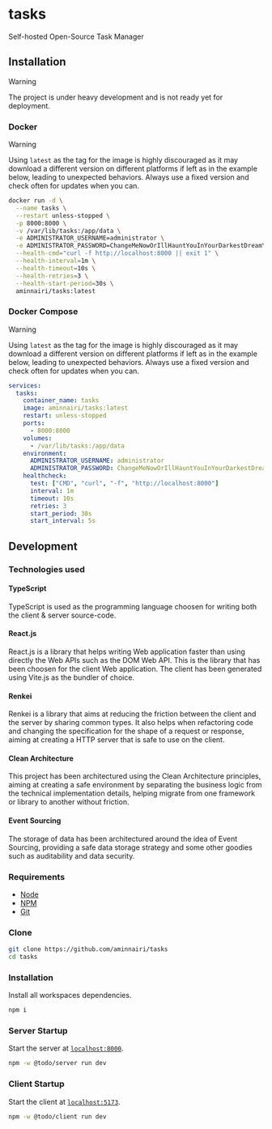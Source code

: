 # tasks

Self-hosted Open-Source Task Manager

## Installation

> [!WARNING]
> The project is under heavy development and is not ready yet for deployment.

### Docker

> [!WARNING]
> Using `latest` as the tag for the image is highly discouraged as it may download a different version on different platforms if left as in the example below, leading to unexpected behaviors. Always use a fixed version and check often for updates when you can.

```bash
docker run -d \
  --name tasks \
  --restart unless-stopped \
  -p 8000:8000 \
  -v /var/lib/tasks:/app/data \
  -e ADMINISTRATOR_USERNAME=administrator \
  -e ADMINISTRATOR_PASSWORD=ChangeMeNowOrIllHauntYouInYourDarkestDreamYoullNeverWantToSleepAgainBeware \
  --health-cmd="curl -f http://localhost:8000 || exit 1" \
  --health-interval=1m \
  --health-timeout=10s \
  --health-retries=3 \
  --health-start-period=30s \
  aminnairi/tasks:latest
```

### Docker Compose

> [!WARNING]
> Using `latest` as the tag for the image is highly discouraged as it may download a different version on different platforms if left as in the example below, leading to unexpected behaviors. Always use a fixed version and check often for updates when you can.

```yaml
services:
  tasks:
    container_name: tasks
    image: aminnairi/tasks:latest
    restart: unless-stopped
    ports:
      - 8000:8000
    volumes:
      - /var/lib/tasks:/app/data
    environment:
      ADMINISTRATOR_USERNAME: administrator
      ADMINISTRATOR_PASSWORD: ChangeMeNowOrIllHauntYouInYourDarkestDreamYoullNeverWantToSleepAgainBeware
    healthcheck:
      test: ["CMD", "curl", "-f", "http://localhost:8000"]
      interval: 1m
      timeout: 10s
      retries: 3
      start_period: 30s
      start_interval: 5s
```

## Development

### Technologies used

#### TypeScript

TypeScript is used as the programming language choosen for writing both the client & server source-code.

#### React.js

React.js is a library that helps writing Web application faster than using directly the Web APIs such as the DOM Web API. This is the library that has been choosen for the client Web application. The client has been generated using Vite.js as the bundler of choice.

#### Renkei

Renkei is a library that aims at reducing the friction between the client and the server by sharing common types. It also helps when refactoring code and changing the specification for the shape of a request or response, aiming at creating a HTTP server that is safe to use on the client.

#### Clean Architecture

This project has been architectured using the Clean Architecture principles, aiming at creating a safe environment by separating the business logic from the technical implementation details, helping migrate from one framework or library to another without friction.

#### Event Sourcing

The storage of data has been architectured around the idea of Event Sourcing, providing a safe data storage strategy and some other goodies such as auditability and data security.

### Requirements

- [Node](https://nodejs.org)
- [NPM](https://npmjs.com)
- [Git](https://git-scm.com/)

### Clone

```bash
git clone https://github.com/aminnairi/tasks
cd tasks
```

### Installation

Install all workspaces dependencies.

```bash
npm i
```

### Server Startup

Start the server at [`localhost:8000`](http://localhost:8000).

```bash
npm -w @todo/server run dev
```

### Client Startup

Start the client at [`localhost:5173`](http://localhost:5173).

```bash
npm -w @todo/client run dev
```